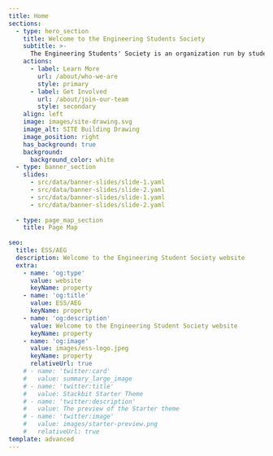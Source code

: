 ```yaml
---
title: Home
sections:
  - type: hero_section
    title: Welcome to the Engineering Students Society
    subtitle: >-
      The Engineering Students' Society is an organization run by students, for students. Our aim is to provide you, a uOttawa engineering student, with services, fun events, and much more! Want to know more? Click below for more information!
    actions:
      - label: Learn More
        url: /about/who-we-are
        style: primary
      - label: Get Involved
        url: /about/join-our-team
        style: secondary
    align: left
    image: images/site-drawing.svg
    image_alt: SITE Building Drawing
    image_position: right
    has_background: true
    background:
      background_color: white
  - type: banner_section
    slides:
      - src/data/banner-slides/slide-1.yaml
      - src/data/banner-slides/slide-2.yaml
      - src/data/banner-slides/slide-1.yaml
      - src/data/banner-slides/slide-2.yaml
  
  - type: page_map_section
    title: Page Map
    
seo:
  title: ESS/AEG
  description: Welcome to the Engineering Student Society website
  extra:
    - name: 'og:type'
      value: website
      keyName: property
    - name: 'og:title'
      value: ESS/AEG
      keyName: property
    - name: 'og:description'
      value: Welcome to the Engineering Student Society website
      keyName: property
    - name: 'og:image'
      value: images/ess-logo.jpeg
      keyName: property
      relativeUrl: true
    # - name: 'twitter:card'
    #   value: summary_large_image
    # - name: 'twitter:title'
    #   value: Stackbit Starter Theme
    # - name: 'twitter:description'
    #   value: The preview of the Starter theme
    # - name: 'twitter:image'
    #   value: images/starter-preview.png
    #   relativeUrl: true
template: advanced
---
```

